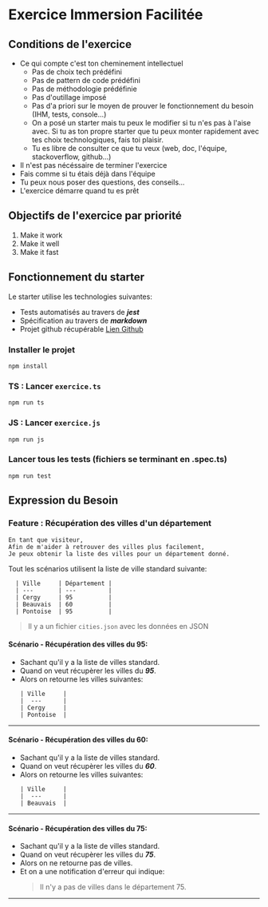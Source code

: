 # Exercice Immersion Facilitée

## Conditions de l'exercice

- Ce qui compte c'est ton cheminement intellectuel
  - Pas de choix tech prédéfini
  - Pas de pattern de code prédéfini
  - Pas de méthodologie prédéfinie
  - Pas d'outillage imposé
  - Pas d'a priori sur le moyen de prouver le fonctionnement du besoin (IHM, tests, console...)
  - On a posé un starter mais tu peux le modifier si tu n'es pas à l'aise avec. Si tu as ton propre starter que tu peux monter rapidement avec tes choix technologiques, fais toi plaisir.
  - Tu es libre de consulter ce que tu veux (web, doc, l'équipe, stackoverflow, github...)
- Il n'est pas nécéssaire de terminer l'exercice
- Fais comme si tu étais déjà dans l'équipe
- Tu peux nous poser des questions, des conseils...
- L'exercice démarre quand tu es prêt

## Objectifs de l'exercice par priorité

1. Make it work
2. Make it well
3. Make it fast

## Fonctionnement du starter

Le starter utilise les technologies suivantes:

- Tests automatisés au travers de **_jest_**
- Spécification au travers de **_markdown_**
- Projet github récupérable [Lien Github](https://github.com/bbohec/immersion-facilit-e-entretien)


### Installer le projet

`npm install`

### TS : Lancer `exercice.ts`

`npm run ts`

### JS : Lancer `exercice.js`

`npm run js`

### Lancer tous les tests (fichiers se terminant en .spec.ts)

`npm run test`



## Expression du Besoin

### Feature : Récupération des villes d'un département

```
En tant que visiteur,
Afin de m'aider à retrouver des villes plus facilement,
Je peux obtenir la liste des villes pour un département donné.
```

Tout les scénarios utilisent la liste de ville standard suivante:


```
  | Ville     | Département |
  | ---       | ---         |
  | Cergy     | 95          |
  | Beauvais  | 60          |
  | Pontoise  | 95          |
```

> Il y a un fichier `cities.json` avec les données en JSON

#### Scénario - Récupération des villes du 95:

- Sachant qu'il y a la liste de villes standard.
- Quand on veut récupèrer les villes du **_95_**.
- Alors on retourne les villes suivantes:
  ```
  | Ville     |
  |  ---      |
  | Cergy     |
  | Pontoise  |
  ```

---

#### Scénario - Récupération des villes du 60:

- Sachant qu'il y a la liste de villes standard.
- Quand on veut récupèrer les villes du **_60_**.
- Alors on retourne les villes suivantes:
  ```
  | Ville     |
  |  ---      |
  | Beauvais  |
  ```

---

#### Scénario - Récupération des villes du 75:

- Sachant qu'il y a la liste de villes standard.
- Quand on veut récupèrer les villes du **_75_**.
- Alors on ne retourne pas de villes.
- Et on a une notification d'erreur qui indique:
  > Il n'y a pas de villes dans le département 75.

---
